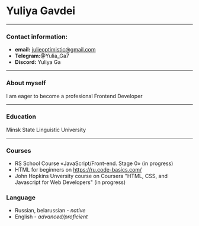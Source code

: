 # Yuliya Gavdei
*****
### Contact information:
* **email:** julieoptimistic@gmail.com
* **Telegram:**@Yulia_Ga7
* **Discord:** Yuliya Ga
******
### About myself
I am eager to become a profesional Frontend Developer
******
### Education
Minsk State Linguistic University
*****
### Courses
* RS School Course «JavaScript/Front-end. Stage 0» (in progress)
* HTML for beginners on https://ru.code-basics.com/
* John Hopkins Unversity course on Coursera "HTML, CSS, and Javascript for Web Developers" (in progress)

### Language
* Russian, belarussian - _native_
* English - _advanced/proficient_
